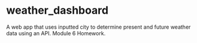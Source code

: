 # weather_dashboard
A web app that uses inputted city to determine present and future weather data using an API. Module 6 Homework.
